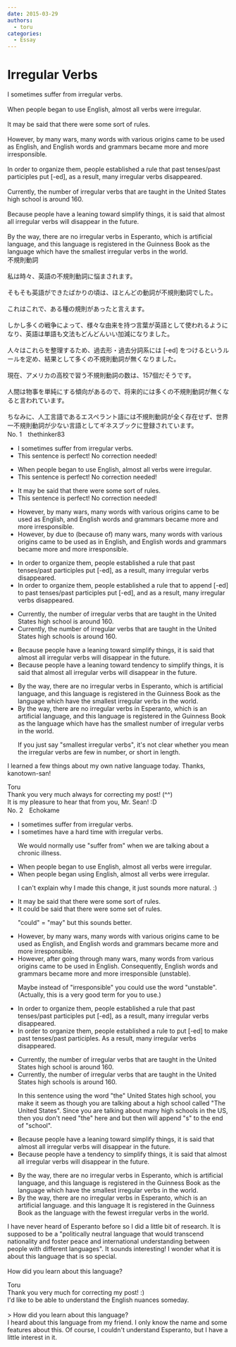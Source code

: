 ```yaml
---
date: 2015-03-29
authors:
  - toru
categories:
  - Essay
---
```


<h1 id="subject_show">Irregular Verbs</h1>
<div class="date" hidden>Mar 29, 2015 19:57</div>
<div id="post"><div id="body_show_ori">
I sometimes suffer from irregular verbs.<br/><br/>When people began to use English, almost all verbs were irregular.<br/><br/>It may be said that there were some sort of rules.<br/><br/>However, by many wars, many words with various origins came to be used as English, and English words and grammars became more and more irresponsible.<br/><br/>In order to organize them, people established a rule that past tenses/past participles put [-ed], as a result, many irregular verbs disappeared.<br/><br/>Currently, the number of irregular verbs that are taught in the United States high school is around 160.<br/><br/>Because people have a leaning toward simplify things, it is said that almost all irregular verbs will disappear in the future.<br/><br/>By the way, there are no irregular verbs in Esperanto, which is artificial language, and this language is registered in the Guinness Book as the language which have the smallest irregular verbs in the world.
</div></div>

<!-- more -->

<div id="post_ja"><div id="body_show_mo">
不規則動詞<br/><br/>私は時々、英語の不規則動詞に悩まされます。<br/><br/>そもそも英語ができたばかりの頃は、ほとんどの動詞が不規則動詞でした。<br/><br/>これはこれで、ある種の規則があったと言えます。<br/><br/>しかし多くの戦争によって、様々な由来を持つ言葉が英語として使われるようになり、英語は単語も文法もどんどんいい加減になりました。<br/><br/>人々はこれらを整理するため、過去形・過去分詞系には [-ed] をつけるというルールを定め、結果として多くの不規則動詞が無くなりました。<br/><br/>現在、アメリカの高校で習う不規則動詞の数は、157個だそうです。<br/><br/>人間は物事を単純にする傾向があるので、将来的には多くの不規則動詞が無くなると言われています。<br/><br/>ちなみに、人工言語であるエスペラント語には不規則動詞が全く存在せず、世界一不規則動詞が少ない言語としてギネスブックに登録されています。
</div></div>
<div id="block"><div class="first_name"> No. 1　<span class="just_name">thethinker83</span></div><div id="block2">
<ul class="correction_field">
<li class="incorrect">I sometimes suffer from irregular verbs.</li>
<li class="corrected perfect">This sentence is perfect! No correction needed!</li>
</ul>
<ul class="correction_field">
<li class="incorrect">When people began to use English, almost all verbs were irregular.</li>
<li class="corrected perfect">This sentence is perfect! No correction needed!</li>
</ul>
<ul class="correction_field">
<li class="incorrect">It may be said that there were some sort of rules.</li>
<li class="corrected perfect">This sentence is perfect! No correction needed!</li>
</ul>
<ul class="correction_field">
<li class="incorrect">However, by many wars, many words with various origins came to be used as English, and English words and grammars became more and more irresponsible.</li>
<li class="corrected correct">
However, <span class="f_red"><span class="sline">by</span></span> <span class="f_blue">due to (because of) </span>many wars, many words with various origins came to be used <span class="f_red"><span class="sline">as</span></span> <span class="f_blue">in </span>English, and English words and grammar<span class="f_red"><span class="sline">s</span></span> became more and more irresponsible.
</li>
</ul>
<ul class="correction_field">
<li class="incorrect">In order to organize them, people established a rule that past tenses/past participles put [-ed], as a result, many irregular verbs disappeared.</li>
<li class="corrected correct">
In order to organize them, people established a rule <span class="f_red"><span class="sline">that</span></span> <span class="f_blue">to append [-ed] to</span> past tenses/past participles <span class="f_red"><span class="sline">put [-ed]</span></span>, <span class="f_blue">and </span>as a result, many irregular verbs disappeared.
</li>
</ul>
<ul class="correction_field">
<li class="incorrect">Currently, the number of irregular verbs that are taught in the United States high school is around 160.</li>
<li class="corrected correct">
Currently, the number of irregular verbs that are taught in <span class="f_red"><span class="sline">the</span></span> United States high school<span class="f_blue">s</span> is around 160.
</li>
</ul>
<ul class="correction_field">
<li class="incorrect">Because people have a leaning toward simplify things, it is said that almost all irregular verbs will disappear in the future.</li>
<li class="corrected correct">
Because people have a <span class="f_red"><span class="sline">leaning toward</span></span> <span class="f_blue">tendency to </span>simplify things, it is said that almost all irregular verbs will disappear in the future.
</li>
</ul>
<ul class="correction_field">
<li class="incorrect">By the way, there are no irregular verbs in Esperanto, which is artificial language, and this language is registered in the Guinness Book as the language which have the smallest irregular verbs in the world.</li>
<li class="corrected correct">
By the way, there are no irregular verbs in Esperanto, which is <span class="f_blue">an </span>artificial language, and this language is registered in the Guinness Book as the language which <span class="f_red"><span class="sline">have</span></span> <span class="f_blue">has </span>the smallest <span class="f_blue">number of </span> irregular verbs in the world.
<p class="correction_comment">If you just say "smallest irregular verbs", it's not clear whether you mean the irregular verbs are few in number, or short in length.</p>
</li>
</ul>
<p class="comment_small">
 I learned a few things about my own native language today.  Thanks, kanotown-san!
</p>

</div><div class="name"><span class="just_name">Toru</span><br>
Thank you very much always for correcting my post! (^^)<br/>It is my pleasure to hear that from you, Mr. Sean! :D
</div>
</div>
<div id="block"><div class="first_name"> No. 2　<span class="just_name">Echokame</span></div><div id="block2">
<ul class="correction_field">
<li class="incorrect">I sometimes suffer from irregular verbs.</li>
<li class="corrected correct">
I sometimes <span class="f_red">have a hard time with </span>irregular verbs.
<p class="correction_comment">We would normally use "suffer from" when we are talking about a chronic illness.</p>
</li>
</ul>
<ul class="correction_field">
<li class="incorrect">When people began to use English, almost all verbs were irregular.</li>
<li class="corrected correct">
When people began <span class="f_red">using</span> English, almost all verbs were irregular.
<p class="correction_comment">I can't explain why I made this change, it just sounds more natural. :)</p>
</li>
</ul>
<ul class="correction_field">
<li class="incorrect">It may be said that there were some sort of rules.</li>
<li class="corrected correct">
It <span class="f_red">could</span> be said that there were some <span class="f_red">set</span> of rules.
<p class="correction_comment">"could" = "may" but this sounds better.</p>
</li>
</ul>
<ul class="correction_field">
<li class="incorrect">However, by many wars, many words with various origins came to be used as English, and English words and grammars became more and more irresponsible.</li>
<li class="corrected correct">
However, <span class="f_red">after going through</span> many wars, many words <span class="f_red">from</span> various origins came to be used <span class="f_red">in</span> English. <span class="f_red">Consequently,</span> English words and grammar<span class="f_red"><span class="sline">s</span></span> became more and more irresponsible<span class="f_red"> (unstable)</span>.
<p class="correction_comment">Maybe instead of "irresponsible" you could use the word "unstable". (Actually, this is a very good term for you to use.)</p>
</li>
</ul>
<ul class="correction_field">
<li class="incorrect">In order to organize them, people established a rule that past tenses/past participles put [-ed], as a result, many irregular verbs disappeared.</li>
<li class="corrected correct">
In order to organize them, people established a rule <span class="f_red">to</span> put <span class="f_red">[-ed] to make past tenses/past participles.</span> <span class="f_red">A</span>s a result, many irregular verbs disappeared.
</li>
</ul>
<ul class="correction_field">
<li class="incorrect">Currently, the number of irregular verbs that are taught in the United States high school is around 160.</li>
<li class="corrected correct">
Currently, the number of irregular verbs that are taught in <span class="f_red"><span class="sline">the</span></span> United States high school<span class="f_red">s</span> is around 160.
<p class="correction_comment">In this sentence using the word "the" United States high school, you make it seem as though you are talking about a high school called "The United States". Since you are talking about many high schools in the US, then you don't need "the" here and but then will append "s" to the end of "school".</p>
</li>
</ul>
<ul class="correction_field">
<li class="incorrect">Because people have a leaning toward simplify things, it is said that almost all irregular verbs will disappear in the future.</li>
<li class="corrected correct">
Because people have <span class="f_red">a tendency to</span> simplify things, it is said that almost all irregular verbs will disappear in the future.
</li>
</ul>
<ul class="correction_field">
<li class="incorrect">By the way, there are no irregular verbs in Esperanto, which is artificial language, and this language is registered in the Guinness Book as the language which have the smallest irregular verbs in the world.</li>
<li class="corrected correct">
By the way, there are no irregular verbs in Esperanto, which is <span class="f_red">an </span>artificial language<span class="f_red">. <span class="sline">and this language</span></span> <span class="f_red">It </span>is registered in the Guinness Book as the language <span class="f_red">with the fewest </span>irregular verbs in the world.
</li>
</ul>
<p class="comment_small">
 I have never heard of Esperanto before so I did a little bit of research. It is supposed to be a  "politically neutral language that would transcend nationality and foster peace and international understanding between people with different languages". It sounds interesting! I wonder what it is about this language that is so special.
 <br/>
 <br/>
 How did you learn about this language?
</p>

</div><div class="name"><span class="just_name">Toru</span><br>
Thank you very much for correcting my post! :)<br/>I'd like to be able to understand the English nuances someday.<br/><br/>&gt; How did you learn about this language?<br/>I heard about this language from my friend. I only know the name and some features about this. Of course, I couldn't understand Esperanto, but I have a little interest in it.
</div>
</div>
